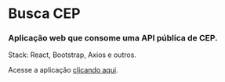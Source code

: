 # Busca CEP

### Aplicação web que consome uma API pública de CEP.

Stack: React, Bootstrap, Axios e outros.

Acesse a aplicação [clicando aqui](http://tribodigital.com.br/gleidson/cep/).
